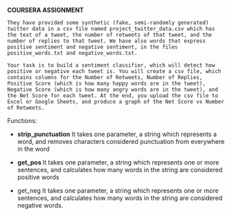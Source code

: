 <b>COURSERA ASSIGNMENT</b>
    
    They have provided some synthetic (fake, semi-randomly generated) twitter data in a csv file named project_twitter_data.csv which has the text of a tweet, the number of retweets of that tweet, and the number of replies to that tweet. We have also words that express positive sentiment and negative sentiment, in the files positive_words.txt and negative_words.txt.
    
    Your task is to build a sentiment classifier, which will detect how positive or negative each tweet is. You will create a csv file, which contains columns for the Number of Retweets, Number of Replies, Positive Score (which is how many happy words are in the tweet), Negative Score (which is how many angry words are in the tweet), and the Net Score for each tweet. At the end, you upload the csv file to Excel or Google Sheets, and produce a graph of the Net Score vs Number of Retweets.

Functions:
* <b> strip_punctuation</b>
    It takes one parameter, a string which represents a word, and removes characters considered punctuation from everywhere in the word 

* <b> get_pos </b>
    It takes one parameter, a string which represents one or more sentences, and calculates how many words in the string are considered positive words

* </b> get_neg </b>
    It takes one parameter, a string which represents one or more sentences, and calculates how many words in the string are considered negative words.

